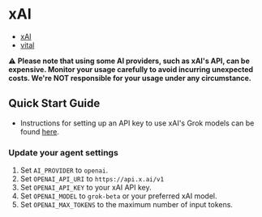 # xAI

- [xAI](https://docs.x.ai/docs)
- [vital](https://github.com/thecatprince/vital)

⚠️ **Please note that using some AI providers, such as xAI's API, can be expensive. Monitor your usage carefully to avoid incurring unexpected costs. We're NOT responsible for your usage under any circumstance.**

## Quick Start Guide

- Instructions for setting up an API key to use xAI's Grok models can be found [here](https://docs.x.ai/docs#getting-started).

### Update your agent settings

1. Set `AI_PROVIDER` to `openai`.
2. Set `OPENAI_API_URI` to `https://api.x.ai/v1`
3. Set `OPENAI_API_KEY` to your xAI API key.
4. Set `OPENAI_MODEL` to `grok-beta` or your preferred xAI model.
5. Set `OPENAI_MAX_TOKENS` to the maximum number of input tokens.
